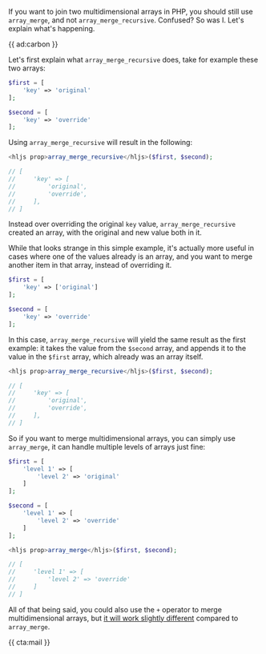 If you want to join two multidimensional arrays in PHP, you should still use `array_merge`, and not `array_merge_recursive`. Confused? So was I. Let's explain what's happening.

{{ ad:carbon }}

Let's first explain what `array_merge_recursive` does, take for example these two arrays:

```php
$first = [
    'key' => 'original'
];

$second = [
    'key' => 'override'
];
```

Using `array_merge_recursive` will result in the following:

```php
<hljs prop>array_merge_recursive</hljs>($first, $second);

// [
//     'key' => [
//         'original',
//         'override',
//     ],
// ]
```

Instead over overriding the original `key` value, `array_merge_recursive` created an array, with the original and new value both in it.

While that looks strange in this simple example, it's actually more useful in cases where one of the values already is an array, and you want to merge another item in that array, instead of overriding it.

```php
$first = [
    'key' => ['original']
];

$second = [
    'key' => 'override'
];
```

In this case, `array_merge_recursive` will yield the same result as the first example: it takes the value from the `$second` array, and appends it to the value in the `$first` array, which already was an array itself.

```php
<hljs prop>array_merge_recursive</hljs>($first, $second);

// [
//     'key' => [
//         'original',
//         'override',
//     ],
// ]
```

So if you want to merge multidimensional arrays, you can simply use `array_merge`, it can handle multiple levels of arrays just fine:

```php
$first = [
    'level 1' => [
        'level 2' => 'original'
    ]
];

$second = [
    'level 1' => [
        'level 2' => 'override'
    ]
];

<hljs prop>array_merge</hljs>($first, $second);

// [  
//     'level 1' => [
//         'level 2' => 'override'
//     ]
// ]
```

All of that being said, you could also use the `+` operator to merge multidimensional arrays, but [it will work slightly different](/blog/what-is-array-plus-in-php) compared to `array_merge`.

{{ cta:mail }}
